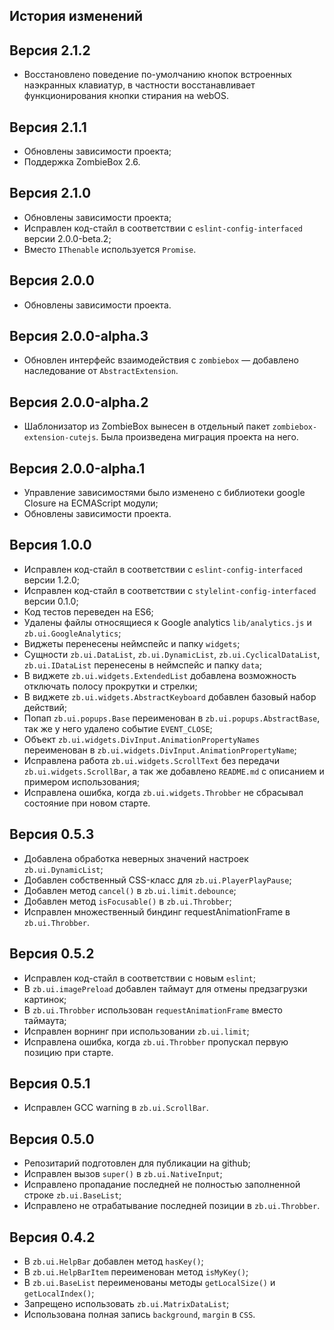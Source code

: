 История изменений
-----------------------

## Версия 2.1.2

* Восстановлено поведение по-умолчанию кнопок встроенных наэкранных клавиатур, в частности восстанавливает функционирования кнопки стирания на webOS. 

## Версия 2.1.1 

* Обновлены зависимости проекта;
* Поддержка ZombieBox 2.6.

## Версия 2.1.0

* Обновлены зависимости проекта;
* Исправлен код-стайл в соответствии с `eslint-config-interfaced` версии 2.0.0-beta.2;
* Вместо `IThenable` используется `Promise`.

## Версия 2.0.0

* Обновлены зависимости проекта.

## Версия 2.0.0-alpha.3

* Обновлен интерфейс взаимодействия с `zombiebox` — добавлено наследование от `AbstractExtension`.

## Версия 2.0.0-alpha.2

* Шаблонизатор из ZombieBox вынесен в отдельный пакет `zombiebox-extension-cutejs`.
  Была произведена миграция проекта на него.

## Версия 2.0.0-alpha.1

* Управление зависимостями было изменено с библиотеки google Closure на ECMAScript модули;
* Обновлены зависимости проекта.

## Версия 1.0.0

* Исправлен код-стайл в соответствии с `eslint-config-interfaced` версии 1.2.0;
* Исправлен код-стайл в соответствии с `stylelint-config-interfaced` версии 0.1.0;
* Код тестов переведен на ES6;
* Удалены файлы относящиеся к Google analytics `lib/analytics.js` и `zb.ui.GoogleAnalytics`;
* Виджеты перенесены неймспейс и папку `widgets`;
* Сущности `zb.ui.DataList`, `zb.ui.DynamicList`, `zb.ui.CyclicalDataList`, `zb.ui.IDataList` перенесены
  в неймспейс и папку `data`;
* В виджете `zb.ui.widgets.ExtendedList` добавлена возможность отключать полосу прокрутки и стрелки;
* В виджете `zb.ui.widgets.AbstractKeyboard` добавлен базовый набор действий;
* Попап `zb.ui.popups.Base` переименован в `zb.ui.popups.AbstractBase`, так же у него удалено событие `EVENT_CLOSE`;
* Объект `zb.ui.widgets.DivInput.AnimationPropertyNames` переименован в `zb.ui.widgets.DivInput.AnimationPropertyName`;
* Исправлена работа `zb.ui.widgets.ScrollText` без передачи `zb.ui.widgets.ScrollBar`,
  а так же добавлено `README.md` с описанием и примером использования;
* Исправлена ошибка, когда `zb.ui.widgets.Throbber` не сбрасывал состояние при новом старте.

## Версия 0.5.3

* Добавлена обработка неверных значений настроек `zb.ui.DynamicList`;
* Добавлен собственный CSS-класс для `zb.ui.PlayerPlayPause`; 
* Добавлен метод `cancel()` в `zb.ui.limit.debounce`;
* Добавлен метод `isFocusable()` в `zb.ui.Throbber`;
* Исправлен множественный биндинг requestAnimationFrame в `zb.ui.Throbber`.

## Версия 0.5.2

* Исправлен код-стайл в соответствии с новым `eslint`;
* В `zb.ui.imagePreload` добавлен таймаут для отмены предзагрузки картинок;
* В `zb.ui.Throbber` использован `requestAnimationFrame` вместо таймаута;
* Исправлен ворнинг при использовании `zb.ui.limit`;
* Исправлена ошибка, когда `zb.ui.Throbber` пропускал первую позицию при старте.

## Версия 0.5.1

* Исправлен GCC warning в `zb.ui.ScrollBar`.

## Версия 0.5.0

* Репозитарий подготовлен для публикации на github;
* Исправлен вызов `super()` в `zb.ui.NativeInput`;
* Исправлено пропадание последней не полностью заполненной строке `zb.ui.BaseList`;
* Исправлено не отрабатывание последней позиции в `zb.ui.Throbber`.

## Версия 0.4.2

* В `zb.ui.HelpBar` добавлен метод `hasKey()`;
* В `zb.ui.HelpBarItem` переименован метод `isMyKey()`;
* В `zb.ui.BaseList` переименованы методы `getLocalSize()` и `getLocalIndex()`;
* Запрещено использовать `zb.ui.MatrixDataList`;
* Использована полная запись `background`, `margin` в `CSS`.
